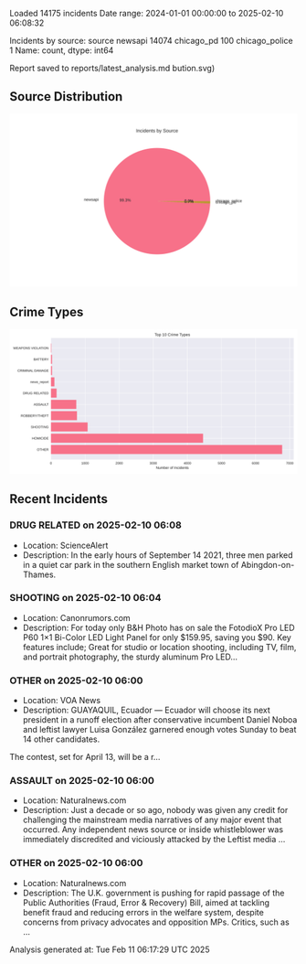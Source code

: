 
Loaded 14175 incidents
Date range: 2024-01-01 00:00:00 to 2025-02-10 06:08:32

Incidents by source:
source
newsapi           14074
chicago_pd          100
chicago_police        1
Name: count, dtype: int64

Report saved to reports/latest_analysis.md
bution.svg)

## Source Distribution
![Source Distribution](images/source_distribution.svg)

## Crime Types
![Crime Types](images/crime_types.svg)

## Recent Incidents

### DRUG RELATED on 2025-02-10 06:08
- Location: ScienceAlert
- Description: In the early hours of September 14 2021, three men parked in a quiet car park in the southern English market town of Abingdon-on-Thames.


### SHOOTING on 2025-02-10 06:04
- Location: Canonrumors.com
- Description: For today only B&H Photo has on sale the FotodioX Pro LED P60 1×1 Bi-Color LED Light Panel for only $159.95, saving you $90. Key features include; Great for studio or location shooting, including TV, film, and portrait photography, the sturdy aluminum Pro LED…


### OTHER on 2025-02-10 06:00
- Location: VOA News
- Description: GUAYAQUIL, Ecuador — Ecuador will choose its next president in a runoff election after conservative incumbent Daniel Noboa and leftist lawyer Luisa González garnered enough votes Sunday to beat 14 other candidates.


The contest, set for April 13, will be a r…


### ASSAULT on 2025-02-10 06:00
- Location: Naturalnews.com
- Description: Just a decade or so ago, nobody was given any credit for challenging the mainstream media narratives of any major event that occurred. Any independent news source or inside whistleblower was immediately discredited and viciously attacked by the Leftist media …


### OTHER on 2025-02-10 06:00
- Location: Naturalnews.com
- Description: The U.K. government is pushing for rapid passage of the Public Authorities (Fraud, Error & Recovery) Bill, aimed at tackling benefit fraud and reducing errors in the welfare system, despite concerns from privacy advocates and opposition MPs. Critics, such as …

Analysis generated at: Tue Feb 11 06:17:29 UTC 2025
